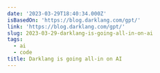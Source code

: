 ```yaml
---
date: '2023-03-29T18:40:34.000Z'
isBasedOn: 'https://blog.darklang.com/gpt/'
link: 'https://blog.darklang.com/gpt/'
slug: 2023-03-29-darklang-is-going-all-in-on-ai
tags:
  - ai
  - code
title: Darklang is going all-in on AI
---
```


